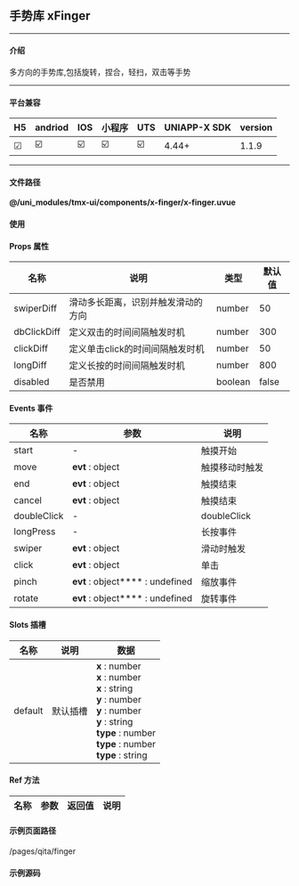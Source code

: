 
## 手势库 xFinger

***

#### 介绍

多方向的手势库,包括旋转，捏合，轻扫，双击等手势

***

#### 平台兼容

| H5 | andriod | IOS | 小程序 | UTS | UNIAPP-X SDK | version |
| --- | --- | --- | --- | --- | --- | --- |
| ☑ | ☑️ | ☑️ | ☑️ | ☑️ | 4.44+ | 1.1.9 |

***

#### 文件路径

**@/uni_modules/tmx-ui/components/x-finger/x-finger.uvue**

#### 使用

<x-finger></x-finger>

#### Props 属性

| 名称 | 说明 | 类型 | 默认值 |
| ------ | ---- | ---- | ---- |
| swiperDiff | 滑动多长距离，识别并触发滑动的方向 | number | 50 |
| dbClickDiff | 定义双击的时间间隔触发时机 | number | 300 |
| clickDiff | 定义单击click的时间间隔触发时机 | number | 50 |
| longDiff | 定义长按的时间间隔触发时机 | number | 800 |
| disabled | 是否禁用 | boolean | false |



#### Events 事件

| 名称 | 参数 | 说明 |
| ------ | ---- | ---- |
| start | - | 触摸开始 |
| move | **evt** : object | 触摸移动时触发 |
| end | **evt** : object | 触摸结束 |
| cancel | **evt** : object | 触摸结束 |
| doubleClick | - | doubleClick |
| longPress | - | 长按事件 |
| swiper | **evt** : object | 滑动时触发 |
| click | **evt** : object | 单击 |
| pinch | **evt** : object**** : undefined | 缩放事件 |
| rotate | **evt** : object**** : undefined | 旋转事件 |


#### Slots 插槽

| 名称 | 说明 | 数据 |
| ------ | ---- | ---- |
| default | 默认插槽 | **x** : number<br>**x** : number<br>**x** : string<br>**y** : number<br>**y** : number<br>**y** : string<br>**type** : number<br>**type** : number<br>**type** : string<br> |


#### Ref 方法

| 名称 | 参数 | 返回值 | 说明 |
| ------ | ---- | ---- | ---- |


#### 示例页面路径

/pages/qita/finger

#### 示例源码

<template>

	<!-- #ifdef MP-WEIXIN -->
	<page-meta :page-style="`background-color:${xThemeConfigBgColor}`">
		<navigation-bar :background-color="xThemeConfigNavBgColor" :front-color="xThemeConfigNavFontColor"></navigation-bar>
	</page-meta>
	<!-- #endif -->
		
		<x-sheet>
			<x-text font-size="18" class=" text-weight-b mb-8">手势库 Finger</x-text>
			<x-text color="#999999" >
				提供高性能手势判断事件，自定义强，可自定义，长按，单击，双击,的时长及间隔。也可自定义滑动方向的间距判断。
			</x-text>
		</x-sheet>
		
		
		<view class="white round-10 pa-12 mx-16 mb-12 ">
			<x-finger @swiper="mSwiper" @start="mStart" @move="mMove" @end="mEnd" @click="mClick"
				@doubleClick="mdbClick" @longPress="mlongClick" @rotate="rotate" @pinch="pinch">
			
				<template v-slot:default="{x,y,type}">
					<view style="width:100%;height:100px;background-color: rgba(0, 0, 0, 0.1);">
					
					</view>
				</template>
			</x-finger>
			<text class="mt-12">
				其它事件：{{diff}}
			</text>

			<text>
				滑动事件：{{swiperDiff}}
			</text>
			<text>
				缩放：{{pinth}}
				旋转：{{rotaValue}}
			</text>
		</view>


		<view class="white round-10 pa-12 mx-16 mb-12 ">
			<x-finger>
				<template v-slot:default="{x,y,type}">
					<view :style="{height:'200px',width:'100%',background: 'green',left:x+'px',top:y+'px'}">
						<text>
							请在此滑动,查看被移动的信息
							X:{{x}}
						</text>
						<text>
							请在此滑动,查看被移动的信息
							Y:{{y}}
						</text>
					</view>
				</template>
			</x-finger>
		</view>

</template>

<script lang="uts">
	// import {xOverflay} from "../../uni_modules/x-core"
	export default {
		data() {
			return {
				diff: "",
				swiperDiff: "",
				pinth: 0,
				rotaValue: 0,
				_x: 0,
				_y: 0,
			};
		},
		onLoad() {
		},
		methods: {
			mSwiper(evt : UTSJSONObject) {
				this.swiperDiff = JSON.stringify(evt)
			},
			mStart(evt : UTSJSONObject) {
	
				this.diff = JSON.stringify(evt)
			},
			mMove(evt : UTSJSONObject) {
				this.diff = JSON.stringify(evt)
			},
			mEnd(evt : UTSJSONObject) {
				this.diff = JSON.stringify(evt)
			},
			mClick(evt : UTSJSONObject) {
				this.diff = JSON.stringify(evt)
			},
			mdbClick(evt : UTSJSONObject) {
				this.diff = JSON.stringify(evt)
			},
			mlongClick(evt : UTSJSONObject) {
				this.diff = JSON.stringify(evt)
			},
			pinch(evt : UTSJSONObject) {
				this.pinth = evt.getNumber('scale')!
			},
			rotate(evt : UTSJSONObject) {
				this.rotaValue = evt.getNumber('angle')!
			},
		}
	}
</script>

<style lang="scss" scoped>

</style>
		
